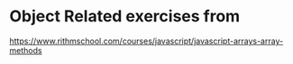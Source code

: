 # Object Related exercises from

https://www.rithmschool.com/courses/javascript/javascript-arrays-array-methods
